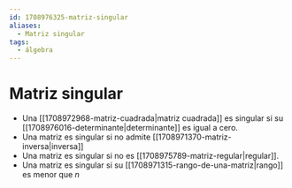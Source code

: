 ```yaml
---
id: 1708976325-matriz-singular
aliases:
  - Matriz singular
tags:
  - álgebra
---
```


# Matriz singular

- Una [[1708972968-matriz-cuadrada|matriz cuadrada]] es singular si su [[1708976016-determinante|determinante]] es igual a cero.
- Una matriz es singular si no admite [[1708971370-matriz-inversa|inversa]]
- Una matriz es singular si no es [[1708975789-matriz-regular|regular]].
- Una matriz es singular si su [[1708971315-rango-de-una-matriz|rango]] es menor que $n$
